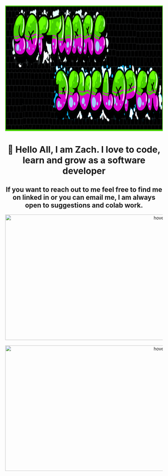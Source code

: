 <p align="center">
  <img src="gitRMimage.png" height ="400"width="1000" title="hover text">
</p>
<h1 align="center"> 👋 Hello All, I am Zach. I love to code, learn and grow as a  software developer</h1>
<h2 align="center">If you want to reach out to me feel free to find me on linked in or you can email me, I am always open to suggestions and colab work.</h2>
<p align="center">
  <img src="" height ="400"width="1000" title="hover text">
</p>
<p align="center">
  <img src="" height ="400"width="1000" title="hover text">
</p>

